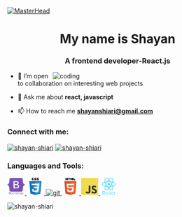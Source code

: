 [![MasterHead](http://www.getaprogrammer.com.au/wp-content/uploads/2020/04/react.jpg)](https://rishavchanda.io)
<h1 align="center">My name is Shayan</h1>
<h3 align="center">A frontend developer-React.js</h3>
<img align="right" src="https://jusmarktech.com/public/a/images/pages/web_development.gif" width="400" alt="coding">

- 🤝 I’m open to collaboration on interesting web projects

- 💬 Ask me about **react, javascript**

- 📫 How to reach me **shayanshiari@gmail.com**

<h3 align="left">Connect with me:</h3>
<p align="left">
<a href="https://linkedin.com/in/shayan-shiari" target="blank"><img align="center" src="https://raw.githubusercontent.com/rahuldkjain/github-profile-readme-generator/master/src/images/icons/Social/linked-in-alt.svg" alt="shayan-shiari" height="30" width="40" /></a>
<a href="https://t.me/coding_project" target="blank"><img align="center" src="https://upload.wikimedia.org/wikipedia/commons/8/82/Telegram_logo.svg" alt="shayan-shiari" width="40"></a>
</p>

<h3 align="left">Languages and Tools:</h3>
<p align="left"> <a href="https://getbootstrap.com" target="_blank" rel="noreferrer"> <img src="https://raw.githubusercontent.com/devicons/devicon/master/icons/bootstrap/bootstrap-plain-wordmark.svg" alt="bootstrap" width="40" height="40"/> </a> <a href="https://www.w3schools.com/css/" target="_blank" rel="noreferrer"> <img src="https://raw.githubusercontent.com/devicons/devicon/master/icons/css3/css3-original-wordmark.svg" alt="css3" width="40" height="40"/> </a> <a href="https://git-scm.com/" target="_blank" rel="noreferrer"> <img src="https://www.vectorlogo.zone/logos/git-scm/git-scm-icon.svg" alt="git" width="40" height="40"/> </a> <a href="https://www.w3.org/html/" target="_blank" rel="noreferrer"> <img src="https://raw.githubusercontent.com/devicons/devicon/master/icons/html5/html5-original-wordmark.svg" alt="html5" width="40" height="40"/> </a> <a href="https://developer.mozilla.org/en-US/docs/Web/JavaScript" target="_blank" rel="noreferrer"> <img src="https://raw.githubusercontent.com/devicons/devicon/master/icons/javascript/javascript-original.svg" alt="javascript" width="40" height="40"/> </a> <a href="https://reactjs.org/" target="_blank" rel="noreferrer"> <img src="https://raw.githubusercontent.com/devicons/devicon/master/icons/react/react-original-wordmark.svg" alt="react" width="40" height="40"/> </a> </p>

<p><img align="left" src="https://github-readme-stats.vercel.app/api/top-langs?username=shayan-shiari&show_icons=true&locale=en&layout=compact" alt="shayan-shiari" /></p>
